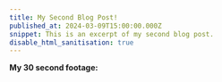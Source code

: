 ```yaml
---
title: My Second Blog Post!
published_at: 2024-03-09T15:00:00.000Z
snippet: This is an excerpt of my second blog post.
disable_html_sanitisation: true
---
```


**My 30 second footage:**

<!-- # This is h1

## This is h2

_underline_

**bold** -->
